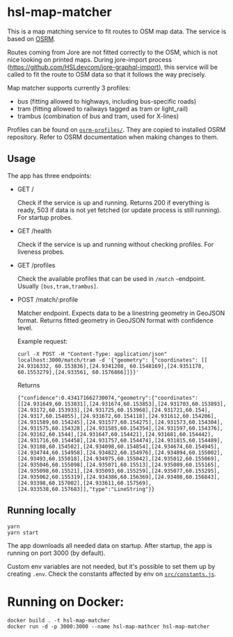 # hsl-map-matcher

This is a map matching service to fit routes to OSM map data. The service is based on [OSRM](https://project-osrm.org/).

Routes coming from Jore are not fitted correctly to the OSM, which is not nice looking on printed maps. During jore-import process (https://github.com/HSLdevcom/jore-graphql-import), this service will be called to fit the route to OSM data so that it follows the way precisely.

Map matcher supports currently 3 profiles:
- bus (fitting allowed to highways, including bus-specific roads)
- tram (fitting allowed to railways tagged as tram or light_rail)
- trambus (combination of bus and tram, used for X-lines)

Profiles can be found on [`osrm-profiles/`](osrm-profiles/). They are copied to installed OSRM repository. Refer to OSRM documentation when making changes to them.

## Usage

The app has three endpoints:

- GET /

  Check if the service is up and running. Returns 200 if everything is ready, 503 if data is not yet fetched (or update process is still running). For startup probes.

- GET /health

  Check if the service is up and running without checking profiles. For liveness probes.

- GET /profiles

  Check the available profiles that can be used in `/match` -endpoint. Usually `[bus,tram,trambus]`.

- POST /match/:profile

  Matcher endpoint. Expects data to be a linestring geometry in GeoJSON format. Returns fitted geometry in GeoJSON format with confidence level.

  Example request:
  ```
  curl -X POST -H "Content-Type: application/json" localhost:3000/match/tram -d '{"geometry": {"coordinates": [[
  24.9316332, 60.153836],[24.9341208, 60.1548169],[24.9351178, 60.1553279],[24.933561, 60.1576866]]}}'
  ```

  Returns
  ```
  {"confidence":0.434171662730074,"geometry":{"coordinates":[[24.931649,60.153831],[24.931674,60.153853],[24.931703,60.153893],[24.93172,60.153933],[24.931725,60.153968],[24.931721,60.154],[24.9317,60.154055],[24.931672,60.154118],[24.931612,60.154206],[24.931589,60.154245],[24.931577,60.154275],[24.931573,60.154304],[24.931575,60.154328],[24.931585,60.154354],[24.931597,60.154376],[24.93162,60.1544],[24.931647,60.154421],[24.931681,60.154442],[24.931716,60.154458],[24.931757,60.154474],[24.931815,60.154489],[24.93188,60.154502],[24.934098,60.154854],[24.934674,60.154945],[24.934744,60.154958],[24.934822,60.154976],[24.934894,60.155002],[24.93493,60.155018],[24.934975,60.155042],[24.935012,60.155069],[24.935046,60.155098],[24.935071,60.15513],[24.935089,60.155165],[24.935098,60.15521],[24.935093,60.155259],[24.935077,60.155295],[24.935062,60.155319],[24.934386,60.156369],[24.93408,60.156843],[24.93398,60.157002],[24.933611,60.157569],[24.933538,60.157683]],"type":"LineString"}}
  ```

## Running locally
```
yarn
yarn start
```

The app downloads all needed data on startup. After startup, the app is running on port 3000 (by default).

Custom env variables are not needed, but it's possible to set them up by creating `.env`. Check the constants affected by env on [`src/constants.js`](src/constants.js).

# Running on Docker:

```
docker build . -t hsl-map-matcher
docker run -d -p 3000:3000 --name hsl-map-mathcer hsl-map-matcher
```